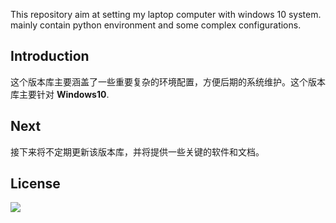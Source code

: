 This repository aim at setting my laptop computer with windows 10 system. mainly contain python environment and some complex configurations.

## Introduction

这个版本库主要涵盖了一些重要复杂的环境配置，方便后期的系统维护。这个版本库主要针对 **Windows10**. 

## Next

接下来将不定期更新该版本库，并将提供一些关键的软件和文档。

## License

 ![](https://img.shields.io/packagist/l/doctrine/orm.svg)



